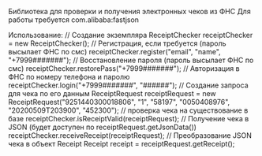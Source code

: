 Библиотека для проверки и получения электронных чеков из ФНС
Для работы требуется com.alibaba:fastjson

Использование:
// Создание экземпляра
ReceiptChecker receiptChecker = new ReceiptChecker();
// Регистрация, если требуется (пароль высылает ФНС по смс)
receiptChecker.register("email", "name", "+7999#######");
// Восстановление пароля (пароль высылает ФНС по смс)
receiptChecker.restorePass("+7999#######");
// Авторизация в ФНС по номеру телефона и паролю
receiptChecker.login("+7999#######", "######"); 
// Создание запроса для чека по его данным
ReceiptRequest receiptRequest = new ReceiptRequest("9251440300018806", "1", "58197", "0050408976", "20200509T203900", "452300");
// проверка чека на существование в базе
receiptChecker.isReceiptValid(receiptRequest);
// Получение чека в JSON (будет доступен по receiptRequest.getJsonData())
receiptChecker.receiveReceipt(receiptRequest);
// Преобразование JSON чека в объект Receipt
Receipt receipt = receiptRequest.getReceipt();
